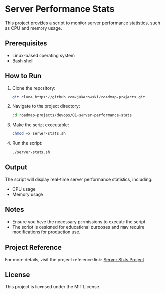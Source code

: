 # Server Performance Stats

This project provides a script to monitor server performance statistics, such as CPU and memory usage.

## Prerequisites

- Linux-based operating system
- Bash shell

## How to Run

1. Clone the repository:

   ```bash
   git clone https://github.com/jaberowski/roadmap-projects.git
   ```

2. Navigate to the project directory:

   ```bash
   cd roadmap-projects/devops/01-server-performance-stats
   ```

3. Make the script executable:

   ```bash
   chmod +x server-stats.sh
   ```

4. Run the script:
   ```bash
   ./server-stats.sh
   ```

## Output

The script will display real-time server performance statistics, including:

- CPU usage
- Memory usage

## Notes

- Ensure you have the necessary permissions to execute the script.
- The script is designed for educational purposes and may require modifications for production use.

## Project Reference

For more details, visit the project reference link: [Server Stats Project](https://roadmap.sh/projects/server-stats)

## License

This project is licensed under the MIT License.
